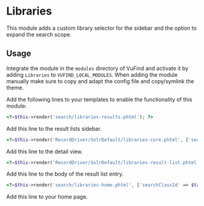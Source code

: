 # Libraries
This module adds a custom library selector for the sidebar and the option to expand the search scope.

## Usage
Integrate the module in the `modules` directory of VuFind and activate it by adding `Libraries` to `VUFIND_LOCAL_MODULES`.
When adding the module manually make sure to copy and adapt the config file and copy/symlink the theme. 

Add the following lines to your templates to enable the functionality of this module:
```php
<?=$this->render('search/libraries-results.phtml'); ?>
```
Add this line to the result lists sidebar.

```php
<?=$this->render('RecordDriver/SolrDefault/libraries-core.phtml', ['searchClassId' => $this->searchClassId, 'driver' => $this->driver]) ?>
```
Add this line to the detail view.

```php
<?=$this->render('RecordDriver/SolrDefault/libraries-result-list.phtml', ['searchClassId' => $this->searchClassId, 'driver' => $this->driver]) ?>
```
Add this line to the body of the result list entry.

```php
<?=$this->render('search/libraries-home.phtml', ['searchClassId' => $tab['id']]); ?>
```
Add this line to your home page.
